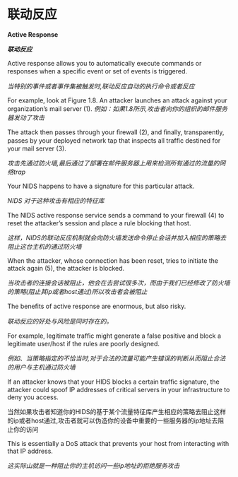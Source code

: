 联动反应
==================

**Active Response**

**_联动反应_**

Active response allows you to automatically execute commands or responses when a speciﬁc
event or set of events is triggered. 

_当特别的事件或者事件集被触发时,联动反应自动的执行命令或者反应_

For example, look at Figure 1.8. An attacker launches an attack against your organization’s mail server (1). 
_例如：如果1.8所示,攻击者向你的组织的邮件服务器发动了攻击_

The attack then passes through your ﬁrewall (2), and ﬁnally, transparently, passes by your deployed network tap that inspects all trafﬁc destined for your mail server (3). 

_攻击先通过防火墙,最后通过了部署在邮件服务器上用来检测所有通过的流量的网络trap_


Your NIDS happens to have a signature for this particular attack. 

_NIDS 对于这种攻击有相应的特征库_

The NIDS active response service sends a command to your ﬁrewall (4) to reset the attacker’s session and place a rule blocking that host. 

_这样，NIDS的联动反应机制就会向防火墙发送命令停止会话并加入相应的策略去阻止这台主机的通过防火墙_

When the attacker, whose connection has been reset, tries to initiate the attack again (5), the attacker is blocked.

_当攻击者的连接会话被阻止，他会在去尝试很多次，而由于我们已经修改了防火墙的策略(阻止其ip或者host通过)所以攻击者会被阻止_


The beneﬁts of active response are enormous, but also risky. 

_联动反应的好处与风险是同时存在的。_

For example, legitimate trafﬁc might generate a false positive and block a legitimate user/host if the rules are poorly designed. 

_例如、当策略指定的不恰当时,对于合法的流量可能产生错误的判断从而阻止合法的用户与主机通过防火墙_

If an attacker knows that your HIDS blocks a certain trafﬁc signature, the attacker
could spoof IP addresses of critical servers in your infrastructure to deny you access. 

当然如果攻击者知道你的HIDS的基于某个流量特征库产生相应的策略去阻止这样的ip或者host通过,攻击者就可以伪造你的设备中重要的一些服务器的ip地址去阻止你的访问


This is essentially a DoS attack that prevents your host from interacting with that IP address.

_这实际山就是一种阻止你的主机访问一些ip地址的拒绝服务攻击_

